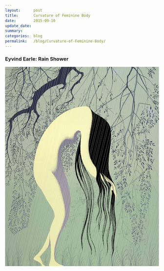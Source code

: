```yaml
---
layout:      post
title:       Curvature of Feminine Body
date:        2015-09-10
update_date: 
summary:     
categories:  blog
permalink:   /blog/Curvature-of-Feminine-Body/
---
```


### Eyvind Earle: Rain Shower

![](/images/nude/eyvind-earle-rain-shower.jpg)